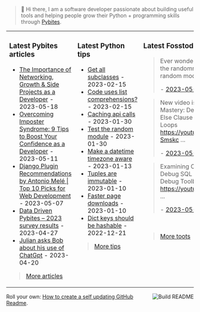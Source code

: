 > 👋 Hi there, I am a software developer passionate about building useful tools and helping people grow their Python + programming skills through <a href="https://pybit.es" target="_blank">Pybites</a>.

<table><tr><td valign="top" width="33%">

### Latest Pybites articles

<ul>

  <li><a href="https://pybit.es/articles/lessons-from-a-software-developers-path-networking-growth-side-projects/" target="_blank">The Importance of Networking, Growth & Side Projects as a Developer</a> - 2023-05-18</li>

  <li><a href="https://pybit.es/articles/9-developer-confidence-tips/" target="_blank">Overcoming Imposter Syndrome: 9 Tips to Boost Your Confidence as a Developer</a> - 2023-05-11</li>

  <li><a href="https://pybit.es/articles/django-plugin-recommendations-by-antonio-mele-top-10-picks-for-web-development/" target="_blank">Django Plugin Recommendations by Antonio Melé | Top 10 Picks for Web Development</a> - 2023-05-07</li>

  <li><a href="https://pybit.es/articles/data-driven-pybites-2023-survey-results/" target="_blank">Data Driven Pybites – 2023  survey results</a> - 2023-04-27</li>

  <li><a href="https://pybit.es/articles/julian-asks-bob-about-his-use-of-chatgpt/" target="_blank">Julian asks Bob about his use of ChatGpt</a> - 2023-04-20</li>

</ul>

> <a href="https://pybit.es/articles/" target="_blank">More articles</a>


</td><td valign="top" width="34%">

### Latest Python tips

<ul>

  <li><a href="https://github.com/bbelderbos/bobcodesit/blob/main/notes/20230215143414.md" target="_blank">Get all subclasses</a> - 2023-02-15</li>

  <li><a href="https://github.com/bbelderbos/bobcodesit/blob/main/notes/20230215131208.md" target="_blank">Code uses list comprehensions?</a> - 2023-02-15</li>

  <li><a href="https://github.com/bbelderbos/bobcodesit/blob/main/notes/20230130103011.md" target="_blank">Caching api calls</a> - 2023-01-30</li>

  <li><a href="https://github.com/bbelderbos/bobcodesit/blob/main/notes/20230130102312.md" target="_blank">Test the random module</a> - 2023-01-30</li>

  <li><a href="https://github.com/bbelderbos/bobcodesit/blob/main/notes/20230113130529.md" target="_blank">Make a datetime timezone aware</a> - 2023-01-13</li>

  <li><a href="https://github.com/bbelderbos/bobcodesit/blob/main/notes/20230110131408.md" target="_blank">Tuples are immutable</a> - 2023-01-10</li>

  <li><a href="https://github.com/bbelderbos/bobcodesit/blob/main/notes/20230110130247.md" target="_blank">Faster page downloads</a> - 2023-01-10</li>

  <li><a href="https://github.com/bbelderbos/bobcodesit/blob/main/notes/20221221130639.md" target="_blank">Dict keys should be hashable</a> - 2022-12-21</li>

</ul>

> <a href="https://github.com/bbelderbos/bobcodesit" target="_blank">More tips</a>


</td><td valign="top" width="33%">

### Latest Fosstodon toots


  <blockquote>
  <p>Ever wondered how to take the randomness out of the random module?  ...</p>
  - <a href="https://fosstodon.org/@bbelderbos/110418471220245012" target="_blank">2023-05-23</a>
  </blockquote>

  <blockquote>
  <p>New video is up: Python Loop Mastery: Demystifying the Else Clause in For and While Loops <a href="https://youtu.be/MZVez-Smskc" rel="nofollow noopener noreferrer" target="_blank"><span class="invisible">https://</span><span class="">youtu.be/MZVez-Smskc</span><span class="invisible"></span></a>  ...</p>
  - <a href="https://fosstodon.org/@bbelderbos/110413357560573603" target="_blank">2023-05-22</a>
  </blockquote>

  <blockquote>
  <p>Examining ORM Queries with Debug SQL Shell in <a class="mention hashtag" href="https://fosstodon.org/tags/Django" rel="tag">#<span>Django</span></a> Debug Toolbar <a href="https://youtu.be/NwtF2QuksaI" rel="nofollow noopener noreferrer" target="_blank"><span class="invisible">https://</span><span class="">youtu.be/NwtF2QuksaI</span><span class="invisible"></span></a>  ...</p>
  - <a href="https://fosstodon.org/@bbelderbos/110407980237952997" target="_blank">2023-05-21</a>
  </blockquote>


<br>

> <a href="https://fosstodon.org/@bbelderbos" target="_blank">More toots</a>


</td></tr></table>

<a href="https://github.com/bbelderbos/bbelderbos/actions" target="_blank"><img src="https://github.com/bbelderbos/bbelderbos/workflows/Daily%20Update/badge.svg" align="right" alt="Build README"></a>Roll your own: <a href="https://pybit.es/articles/how-to-create-a-self-updating-github-readme/" target="_blank">How to create a self updating GitHub Readme</a>.